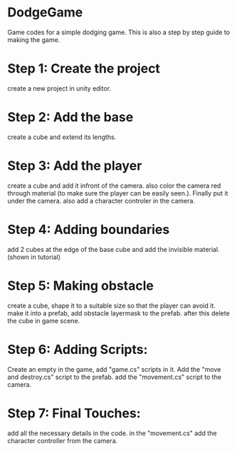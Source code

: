 # DodgeGame
Game codes for a simple dodging game.
This is also a step by step guide to making the game.

# Step 1: Create the project
  create a new project in unity editor.

# Step 2: Add the base
  create a cube and extend its lengths.

# Step 3: Add the player
  create a cube and add it infront of the camera. also color the camera red through material (to make sure the player can be easily seen.). Finally put it under the camera.
also add a character controler in the camera.

# Step 4: Adding boundaries
  add 2 cubes at the edge of the base cube and add the invisible material.(shown in tutorial)

# Step 5: Making obstacle
  create a cube, shape it to a suitable size so that the player can avoid it. make it into a prefab, add obstacle layermask to the prefab. after this delete the cube in game scene.

# Step 6: Adding Scripts:
  Create an empty in the game, add "game.cs" scripts in it. Add the "move and destroy.cs" script to the prefab. add the "movement.cs" script to the camera.

# Step 7: Final Touches:
  add all the necessary details in the code. in the "movement.cs" add the character controller from the camera.
  
